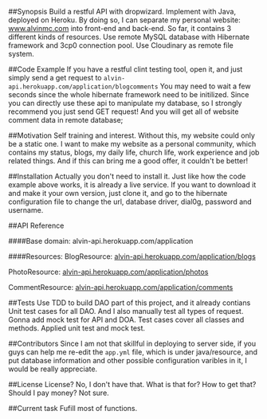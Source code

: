 ##Synopsis
Build a restful API with dropwizard. Implement with Java, deployed on Heroku. 
By doing so, I can separate my personal website: www.alvinmc.com into front-end and back-end. So far, it contains 3 different kinds of resources. Use remote MySQL database with Hibernate framework and 3cp0 connection pool. Use Cloudinary as remote file system.

##Code Example
If you have a restful clint testing tool, open it, and just simply send a get request to `alvin-api.herokuapp.com/application/blogcomments`
You may need to wait a few seconds since the whole hibernate framework need to be initilized.
Since you can directly use these api to manipulate my database, so I strongly recommend you just send GET request!
And you will get all of website comment data in remote database;

##Motivation
Self training and interest. Without this, my website could only be a static one. I want to make my website as a personal community, which contains my status, blogs, my daily life, church life, work experience and job related things. And if this can bring me a good offer, it couldn't be better!

##Installation
Actually you don't need to install it. Just like how the code example above works, it is already a live service. If you want to download it and make it your own version, just clone it, and go to the hibernate configuration file to change the url, database driver, dial0g, password and username. 

##API Reference

####Base domain: 
alvin-api.herokuapp.com/application

####Resources: 
BlogResource:     [alvin-api.herokuapp.com/application/blogs](http://alvin-api.herokuapp.com/application/blogs)

PhotoResource:    [alvin-api.herokuapp.com/application/photos](http://alvin-api.herokuapp.com/application/photos)

CommentResource:  [alvin-api.herokuapp.com/application/comments](http://alvin-api.herokuapp.com/application/comments)

##Tests
Use TDD to build DAO part of this project, and it already contians Unit test cases for all DAO. And I also manually test all types of request. Gonna add mock test for API and DOA. Test cases cover all classes and methods. Applied unit test and mock test.

##Contributors
Since I am not that skillful in deploying to server side, if you guys can help me re-edit the `app.yml` file, which is under java/resource, and put database information and other possible configuration varibles in it, I would be really appreciate.

##License
License? No, I don't have that. What is that for? How to get that? Should I pay money? Not sure. 

##Current task
Fufill most of functions.
